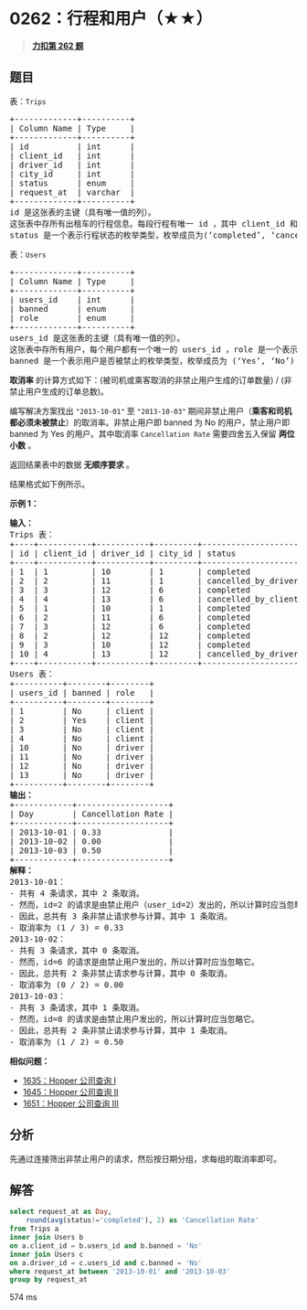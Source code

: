 # 0262：行程和用户（★★）


> <u>**[力扣第 262 题](https://leetcode.cn/problems/trips-and-users/)**</u>

## 题目

表：<code>Trips</code>
<div class="original__bRMd">
<div>
<pre>
+-------------+----------+
| Column Name | Type     |
+-------------+----------+
| id          | int      |
| client_id   | int      |
| driver_id   | int      |
| city_id     | int      |
| status      | enum     |
| request_at  | varchar  |
+-------------+----------+
id 是这张表的主键（具有唯一值的列）。
这张表中存所有出租车的行程信息。每段行程有唯一 id ，其中 client_id 和 driver_id 是 Users 表中 users_id 的外键。
status 是一个表示行程状态的枚举类型，枚举成员为(‘completed’, ‘cancelled_by_driver’, ‘cancelled_by_client’) 。
</pre>



<div class="original__bRMd">
<div>
<p>表：<code>Users</code></p>
</div>
</div>

<pre>
+-------------+----------+
| Column Name | Type     |
+-------------+----------+
| users_id    | int      |
| banned      | enum     |
| role        | enum     |
+-------------+----------+
users_id 是这张表的主键（具有唯一值的列）。
这张表中存所有用户，每个用户都有一个唯一的 users_id ，role 是一个表示用户身份的枚举类型，枚举成员为 (‘client’, ‘driver’, ‘partner’) 。
banned 是一个表示用户是否被禁止的枚举类型，枚举成员为 (‘Yes’, ‘No’) 。
</pre>



<p><strong>取消率</strong> 的计算方式如下：(被司机或乘客取消的非禁止用户生成的订单数量) / (非禁止用户生成的订单总数)。</p>

<p>编写解决方案找出 <code>"2013-10-01"</code><strong> </strong>至 <code>"2013-10-03"</code><strong> </strong>期间非禁止用户（<strong>乘客和司机都必须未被禁止</strong>）的取消率。非禁止用户即 banned 为 No 的用户，禁止用户即 banned 为 Yes 的用户。其中取消率 <code>Cancellation Rate</code> 需要四舍五入保留 <strong>两位小数</strong> 。</p>

<p>返回结果表中的数据 <strong>无顺序要求</strong> 。</p>

<p>结果格式如下例所示。</p>



<p><strong>示例 1：</strong></p>

<pre>
<strong>输入：</strong>
Trips 表：
+----+-----------+-----------+---------+---------------------+------------+
| id | client_id | driver_id | city_id | status              | request_at |
+----+-----------+-----------+---------+---------------------+------------+
| 1  | 1         | 10        | 1       | completed           | 2013-10-01 |
| 2  | 2         | 11        | 1       | cancelled_by_driver | 2013-10-01 |
| 3  | 3         | 12        | 6       | completed           | 2013-10-01 |
| 4  | 4         | 13        | 6       | cancelled_by_client | 2013-10-01 |
| 5  | 1         | 10        | 1       | completed           | 2013-10-02 |
| 6  | 2         | 11        | 6       | completed           | 2013-10-02 |
| 7  | 3         | 12        | 6       | completed           | 2013-10-02 |
| 8  | 2         | 12        | 12      | completed           | 2013-10-03 |
| 9  | 3         | 10        | 12      | completed           | 2013-10-03 |
| 10 | 4         | 13        | 12      | cancelled_by_driver | 2013-10-03 |
+----+-----------+-----------+---------+---------------------+------------+
Users 表：
+----------+--------+--------+
| users_id | banned | role   |
+----------+--------+--------+
| 1        | No     | client |
| 2        | Yes    | client |
| 3        | No     | client |
| 4        | No     | client |
| 10       | No     | driver |
| 11       | No     | driver |
| 12       | No     | driver |
| 13       | No     | driver |
+----------+--------+--------+
<strong>输出：</strong>
+------------+-------------------+
| Day        | Cancellation Rate |
+------------+-------------------+
| 2013-10-01 | 0.33              |
| 2013-10-02 | 0.00              |
| 2013-10-03 | 0.50              |
+------------+-------------------+
<strong>解释：</strong>
2013-10-01：
- 共有 4 条请求，其中 2 条取消。
- 然而，id=2 的请求是由禁止用户（user_id=2）发出的，所以计算时应当忽略它。
- 因此，总共有 3 条非禁止请求参与计算，其中 1 条取消。
- 取消率为 (1 / 3) = 0.33
2013-10-02：
- 共有 3 条请求，其中 0 条取消。
- 然而，id=6 的请求是由禁止用户发出的，所以计算时应当忽略它。
- 因此，总共有 2 条非禁止请求参与计算，其中 0 条取消。
- 取消率为 (0 / 2) = 0.00
2013-10-03：
- 共有 3 条请求，其中 1 条取消。
- 然而，id=8 的请求是由禁止用户发出的，所以计算时应当忽略它。
- 因此，总共有 2 条非禁止请求参与计算，其中 1 条取消。
- 取消率为 (1 / 2) = 0.50
</pre>
</div>
</div>


**相似问题：**
- [1635：Hopper 公司查询 I](/leetcode/1635)
- [1645：Hopper 公司查询 II](/leetcode/1645)
- [1651：Hopper 公司查询 III](/leetcode/1651)


## 分析

先通过连接筛出非禁止用户的请求，然后按日期分组，求每组的取消率即可。

## 解答

```sql
select request_at as Day, 
    round(avg(status!='completed'), 2) as 'Cancellation Rate'
from Trips a
inner join Users b
on a.client_id = b.users_id and b.banned = 'No'
inner join Users c
on a.driver_id = c.users_id and c.banned = 'No'
where request_at between '2013-10-01' and '2013-10-03'
group by request_at
```
574 ms
